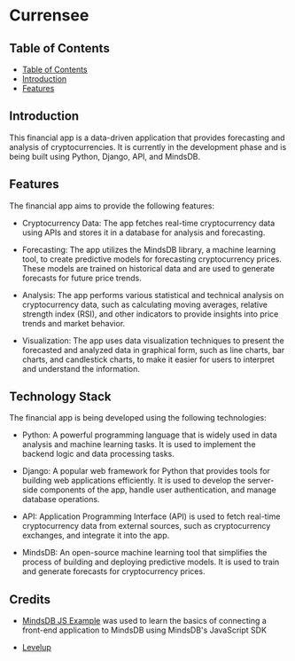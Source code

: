 # Currensee

## Table of Contents
- [Table of Contents](#table-of-contents)
- [Introduction](#introduction)
- [Features](#features)

## Introduction

This financial app is a data-driven application that provides forecasting and analysis of cryptocurrencies. It is currently in the development phase and is being built using Python, Django, API, and MindsDB.

## Features

The financial app aims to provide the following features:

- Cryptocurrency Data: The app fetches real-time cryptocurrency data using APIs and stores it in a database for analysis and forecasting.

- Forecasting: The app utilizes the MindsDB library, a machine learning tool, to create predictive models for forecasting cryptocurrency prices. These models are trained on historical data and are used to generate forecasts for future price trends.

- Analysis: The app performs various statistical and technical analysis on cryptocurrency data, such as calculating moving averages, relative strength index (RSI), and other indicators to provide insights into price trends and market behavior.

- Visualization: The app uses data visualization techniques to present the forecasted and analyzed data in graphical form, such as line charts, bar charts, and candlestick charts, to make it easier for users to interpret and understand the information.

## Technology Stack
The financial app is being developed using the following technologies:

- Python: A powerful programming language that is widely used in data analysis and machine learning tasks. It is used to implement the backend logic and data processing tasks.

- Django: A popular web framework for Python that provides tools for building web applications efficiently. It is used to develop the server-side components of the app, handle user authentication, and manage database operations.

- API: Application Programming Interface (API) is used to fetch real-time cryptocurrency data from external sources, such as cryptocurrency exchanges, and integrate it into the app.

- MindsDB: An open-source machine learning tool that simplifies the process of building and deploying predictive models. It is used to train and generate forecasts for cryptocurrency prices.

## Credits

- [MindsDB JS Example](https://github.com/mindsdb/js-example) was used to learn the basics of connecting a front-end application to MindsDB using MindsDB's JavaScript SDK

- [Levelup](https://levelup.gitconnected.com/set-up-and-run-a-simple-node-server-project-38b403a3dc09)


